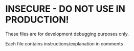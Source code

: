# INSECURE - DO NOT USE IN PRODUCTION!

These files are for development debugging purposes only.

Each file contains instructions/explanation in comments
